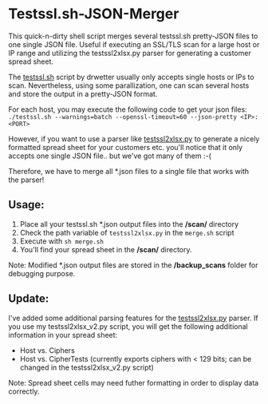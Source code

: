 # Testssl.sh-JSON-Merger
This quick-n-dirty shell script merges several testssl.sh pretty-JSON files to one single JSON file. Useful if executing an SSL/TLS scan for a large host or IP range and utilizing the testssl2xlsx.py parser for generating a customer spread sheet.

The [testssl.sh](https://github.com/drwetter/testssl.sh) script by drwetter usually only accepts single hosts or IPs to scan.
Nevertheless, using some parallization, one can scan several hosts and store the output in a pretty-JSON format.

For each host, you may execute the following code to get your json files:\
`./testssl.sh --warnings=batch --openssl-timeout=60 --json-pretty <IP>:<PORT>`

However, if you want to use a parser like [testssl2xlsx.py](https://github.com/AresS31/testssl2xlsx) to generate a nicely formatted spread sheet for your customers etc. you'll notice that it only accepts one single JSON file.. but we've got many of them :-(

Therefore, we have to merge all *.json files to a single file that works with the parser!

## Usage:
1. Place all your testssl.sh *.json output files into the **/scan/** directory
2. Check the path variable of `testssl2xlsx.py` in the `merge.sh` script
3. Execute with `sh merge.sh`
4. You'll find your spread sheet in the **/scan/** directory.

Note: Modified *.json output files are stored in the **/backup_scans** folder for debugging purpose.


## Update:
I've added some additional parsing features for the [testssl2xlsx.py](https://github.com/AresS31/testssl2xlsx) parser. If you use my testssl2xlsx_v2.py script, you will get the following additional information in your spread sheet:

- Host vs. Ciphers
- Host vs. CipherTests (currently exports ciphers with < 129 bits; can be changed in the testssl2xlsx_v2.py script)

Note: Spread sheet cells may need futher formatting in order to display data correctly.
